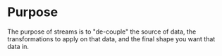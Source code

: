 # Purpose

The purpose of streams is to "de-couple"
the source of data, the transformations to apply on that
data, and the final shape you want that data in.